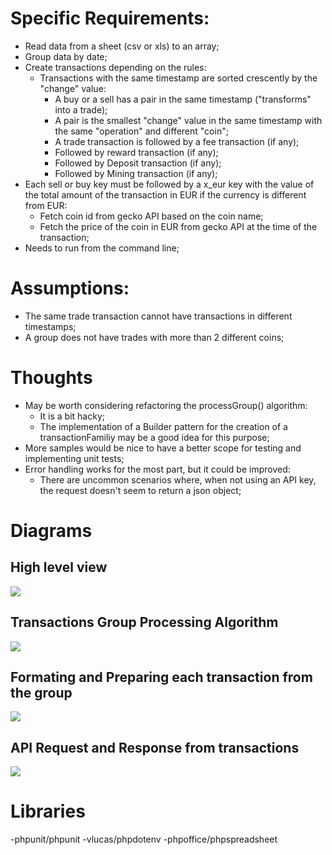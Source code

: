 # Specific Requirements:

- Read data from a sheet (csv or xls) to an array;
- Group data by date;
- Create transactions depending on the rules:
    - Transactions with the same timestamp are sorted crescently by the "change" value:
        - A buy or a sell has a pair in the same timestamp ("transforms" into a trade);
        - A pair is the smallest "change" value in the same timestamp with the same "operation" and different "coin";
        - A trade transaction is followed by a fee transaction (if any);
        - Followed by reward transaction (if any);
        - Followed by Deposit transaction (if any);
        - Followed by Mining transaction (if any);
- Each sell or buy key must be followed by a x_eur key with the value of the total amount of the transaction in EUR if the currency is different from EUR:
    - Fetch coin id from gecko API based on the coin name;
    - Fetch the price of the coin in EUR from gecko API at the time of the transaction;
- Needs to run from the command line;

# Assumptions:

- The same trade transaction cannot have transactions in different timestamps;
- A group does not have trades with more than 2 different coins;

# Thoughts

- May be worth considering refactoring the processGroup() algorithm:
    - It is a bit hacky;
    - The implementation of a Builder pattern for the creation of a transactionFamiliy may be a good idea for this purpose;
- More samples would be nice to have a better scope for testing and implementing unit tests;
- Error handling works for the most part, but it could be improved:
    - There are uncommon scenarios where, when not using an API key, the request doesn't seem to return a json object;

# Diagrams
## High level view
![](Documentation/CointrackingMain.drawio.png)
## Transactions Group Processing Algorithm
![](Documentation/CointrackingProcessGroup.drawio.png)
## Formating and Preparing each transaction from the group
![](Documentation/CointrackingTransaction.drawio.png)
## API Request and Response from transactions
![](Documentation/CointrackingAPI.drawio.png)

# Libraries

-phpunit/phpunit
-vlucas/phpdotenv
-phpoffice/phpspreadsheet


